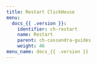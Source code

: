 ```yaml
---
title: Restart ClickHouse
menu:
  docs_{{ .version }}:
    identifier: ch-restart
    name: Restart
    parent: ch-cassandra-guides
    weight: 46
menu_name: docs_{{ .version }}
---
```

